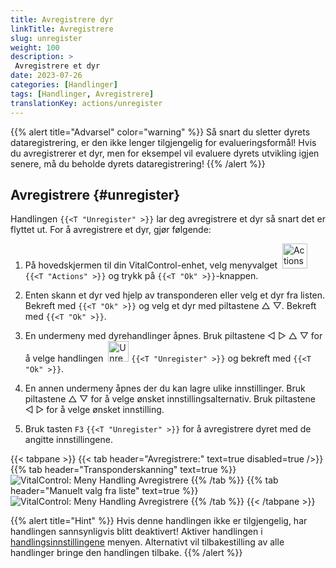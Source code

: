 ```yaml
---
title: Avregistrere dyr
linkTitle: Avregistrere
slug: unregister
weight: 100
description: >
 Avregistrere et dyr
date: 2023-07-26
categories: [Handlinger]
tags: [Handlinger, Avregistrere]
translationKey: actions/unregister
---
```

{{% alert title="Advarsel" color="warning" %}}
Så snart du sletter dyrets dataregistrering, er den ikke lenger tilgjengelig for evalueringsformål! Hvis du avregistrerer et dyr, men for eksempel vil evaluere dyrets utvikling igjen senere, må du beholde dyrets dataregistrering!
{{% /alert %}}

## Avregistrere {#unregister}

Handlingen `{{<T "Unregister" >}}` lar deg avregistrere et dyr så snart det er flyttet ut. For å avregistrere et dyr, gjør følgende:

1. På hovedskjermen til din VitalControl-enhet, velg menyvalget &nbsp;<img src="/icons/actions.svg" width="40" align="bottom" alt="Actions" /> `{{<T "Actions" >}}` og trykk på `{{<T "Ok" >}}`-knappen.

2. Enten skann et dyr ved hjelp av transponderen eller velg et dyr fra listen. Bekreft med `{{<T "Ok" >}}` og velg et dyr med piltastene △ ▽. Bekreft med `{{<T "Ok" >}}`.

3. En undermeny med dyrehandlinger åpnes. Bruk piltastene ◁ ▷ △ ▽ for å velge handlingen &nbsp;<img src="/icons/actions/unregister.svg" width="33" align="bottom" alt="Unregister" /> `{{<T "Unregister" >}}` og bekreft med `{{<T "Ok" >}}`.

4. En annen undermeny åpnes der du kan lagre ulike innstillinger. Bruk piltastene △ ▽ for å velge ønsket innstillingsalternativ. Bruk piltastene ◁ ▷ for å velge ønsket innstilling.

5. Bruk tasten `F3` `{{<T "Unregister" >}}` for å avregistrere dyret med de angitte innstillingene.

{{< tabpane >}}
{{< tab header="Avregistrere:" text=true disabled=true />}}
{{% tab header="Transponderskanning" text=true %}}
![VitalControl: Meny Handling Avregistrere](../images/unregister-scan.png "Avregistrere et dyr")
{{% /tab %}}
{{% tab header="Manuelt valg fra liste" text=true %}}
![VitalControl: Meny Handling Avregistrere](../images/unregister.png "Avregistrere et dyr")
{{% /tab %}}
{{< /tabpane >}}


{{% alert title="Hint" %}}
Hvis denne handlingen ikke er tilgjengelig, har handlingen sannsynligvis blitt deaktivert! Aktiver handlingen i [handlingsinnstillingene](../setting/) menyen. Alternativt vil tilbakestilling av alle handlinger bringe den handlingen tilbake.
{{% /alert %}}
